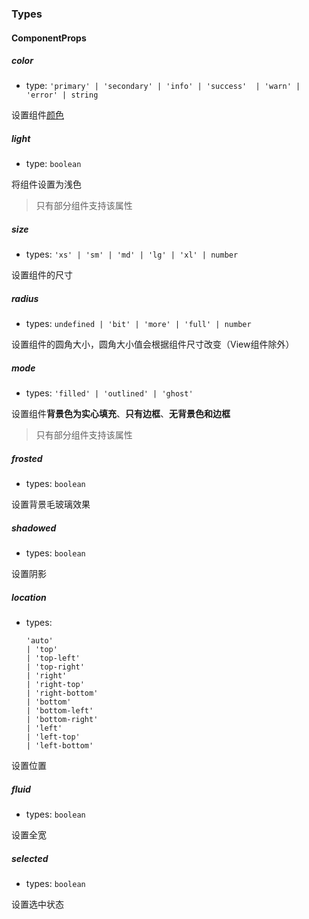 ### Types

#### ComponentProps

<a href="#ComponentProps-color"></a>

##### color
- type: `'primary' | 'secondary' | 'info' | 'success'  | 'warn' | 'error' | string`

设置组件[颜色](/theme/color)

<a href="#ComponentProps-light"></a>

##### light
- type: `boolean`

将组件设置为浅色

> 只有部分组件支持该属性

<a href="#ComponentProps-size"></a>

##### size
- types: `'xs' | 'sm' | 'md' | 'lg' | 'xl' | number`

设置组件的尺寸

<a href="#ComponentProps-radius"></a>

##### radius
- types: `undefined | 'bit' | 'more' | 'full' | number`

设置组件的圆角大小，圆角大小值会根据组件尺寸改变（View组件除外）


<a href="#ComponentProps-mode"></a>

##### mode
- types: `'filled' | 'outlined' | 'ghost'`

设置组件**背景色为实心填充**、**只有边框**、**无背景色和边框**

> 只有部分组件支持该属性


<a href="#ComponentProps-frosted"></a>

##### frosted
- types: `boolean`

设置背景毛玻璃效果


<a href="#ComponentProps-shadowed"></a>

##### shadowed
- types: `boolean`

设置阴影

<a href="#ComponentProps-location"></a>

##### location
- types:

    ```
    'auto'
    | 'top'
    | 'top-left'
    | 'top-right'
    | 'right'
    | 'right-top'
    | 'right-bottom'
    | 'bottom'
    | 'bottom-left'
    | 'bottom-right'
    | 'left'
    | 'left-top'
    | 'left-bottom'
    ```

设置位置

<PreviewLocation/>

<a href="#ComponentProps-fluid"></a>

##### fluid
- types: `boolean`

设置全宽

<a href="#ComponentProps-selected"></a>

##### selected
- types: `boolean`

设置选中状态